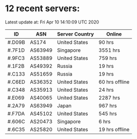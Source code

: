 # 12 recent servers:

Latest update at: Fri Apr 10 14:10:09 UTC 2020

| ID | ASN | Server Country | Online |
| -- | --- | -------------- | ------ |
| #.D09B | AS174 | United States | 90 hrs |
| #.7F1D | AS63949 | Singapore | 3551 hrs |
| #.9FC3 | AS53889 | United States | 759 hrs |
| #.1F2B | AS49392 | Russia | 19 hrs |
| #.C133 | AS51659 | Russia | 19 hrs |
| #.C6ED | AS36352 | United States | 60 hrs offline |
| #.C348 | AS35913 | United States | 24 hrs |
| #.E069 | AS40065 | United States | 2287 hrs |
| #.2A79 | AS63949 | Japan | 967 hrs |
| #.F7DA | AS45102 | United States | 545 hrs |
| #.606C | AS20473 | Singapore | 6 hrs |
| #.6C35 | AS25820 | United States | 19 hrs offline |

